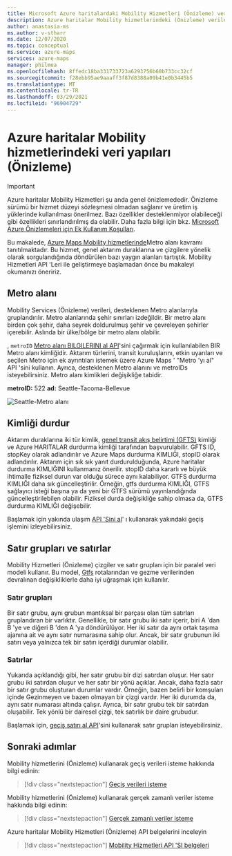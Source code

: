 ```yaml
---
title: Microsoft Azure haritalardaki Mobility Hizmetleri (Önizleme) veri yapıları
description: Azure haritalar Mobility hizmetlerindeki (Önizleme) verilerin Metro alanlarında nasıl düzenlendiğini anlayın. Bkz. genel transit hakkında bilgileri depolayan alanları ve çizgileri.
author: anastasia-ms
ms.author: v-stharr
ms.date: 12/07/2020
ms.topic: conceptual
ms.service: azure-maps
services: azure-maps
manager: philmea
ms.openlocfilehash: 8ffedc18ba331733723a6293756b60b733cc32cf
ms.sourcegitcommit: f28ebb95ae9aaaff3f87d8388a09b41e0b3445b5
ms.translationtype: MT
ms.contentlocale: tr-TR
ms.lasthandoff: 03/29/2021
ms.locfileid: "96904729"
---
```

# <a name="data-structures-in-azure-maps-mobility-services-preview"></a>Azure haritalar Mobility hizmetlerindeki veri yapıları (Önizleme) 

> [!IMPORTANT]
> Azure haritalar Mobility Hizmetleri şu anda genel önizlemededir.
> Önizleme sürümü bir hizmet düzeyi sözleşmesi olmadan sağlanır ve üretim iş yüklerinde kullanılması önerilmez. Bazı özellikler desteklenmiyor olabileceği gibi özellikleri sınırlandırılmış da olabilir. Daha fazla bilgi için bkz. [Microsoft Azure Önizlemeleri için Ek Kullanım Koşulları](https://azure.microsoft.com/support/legal/preview-supplemental-terms/).



Bu makalede, [Azure Maps Mobility hizmetlerinde](/rest/api/maps/mobility)Metro alanı kavramı tanıtılmaktadır. Bu hizmet, genel aktarım duraklarına ve çizgilere yönelik olarak sorgulandığında döndürülen bazı yaygın alanları tartıştık. Mobility Hizmetleri API 'Leri ile geliştirmeye başlamadan önce bu makaleyi okumanızı öneririz.

## <a name="metro-area"></a>Metro alanı

Mobility Services (Önizleme) verileri, desteklenen Metro alanlarıyla gruplandırılır. Metro alanlarında şehir sınırları izdeğildir. Bir metro alanı birden çok şehir, daha seyrek doldurulmuş şehir ve çevreleyen şehirler içerebilir. Aslında bir ülke/bölge bir metro alanı olabilir. 

, `metroID` [Metro alanı BILGILERINI al API](/rest/api/maps/mobility/getmetroareainfopreview)'sini çağırmak için kullanılabilen BIR Metro alanı kimliğidir. Aktarım türlerini, transit kuruluşlarını, etkin uyarıları ve seçilen Metro için ek ayrıntıları istemek üzere Azure Maps ' "Metro 'yı al" API 'sini kullanın. Ayrıca, desteklenen Metro alanını ve metroIDs isteyebilirsiniz. Metro alanı kimlikleri değişikliğe tabidir.

**metroID:** 522   **ad:** Seattle-Tacoma-Bellevue

![Seattle-Metro alanı](./media/mobility-service-data-structure/seattle-metro.png)

## <a name="stop-ids"></a>Kimliği durdur

Aktarım duraklarına iki tür kimlik, [genel transit akış belirtimi (GFTS)](http://gtfs.org/) kimliği ve Azure HARITALAR durdurma kimliği tarafından başvurulabilir. GFTS ID, stopKey olarak adlandırılır ve Azure Maps durdurma KIMLIĞI, stopID olarak adlandırılır. Aktarım için sık sık yanıt durdurulduğunda, Azure haritalar durdurma KIMLIĞINI kullanmanız önerilir. stopID daha kararlı ve büyük ihtimalle fiziksel durun var olduğu sürece aynı kalabiliyor. GTFS durdurma KIMLIĞI daha sık güncelleştirilir. Örneğin, gtfs durdurma KIMLIĞI, GTFS sağlayıcı isteği başına ya da yeni bir GTFS sürümü yayınlandığında güncelleştirilebilen olabilir. Fiziksel durda değişikliğe sahip olmasa da, GTFS durdurma KIMLIĞI değişebilir.

Başlamak için yakında ulaşım [API 'Sini al](/rest/api/maps/mobility/getnearbytransitpreview)' ı kullanarak yakındaki geçiş işlemini izleyebilirsiniz.

## <a name="line-groups-and-lines"></a>Satır grupları ve satırlar

Mobility Hizmetleri (Önizleme) çizgiler ve satır grupları için bir paralel veri modeli kullanır. Bu model, [Gtfs](http://gtfs.org/) rotalarından ve gezme verilerinden devralınan değişikliklerle daha iyi uğraşmak için kullanılır.


### <a name="line-groups"></a>Satır grupları

Bir satır grubu, aynı grubun mantıksal bir parçası olan tüm satırları gruplandıran bir varlıktır. Genellikle, bir satır grubu iki satır içerir, biri A 'dan B 'ye ve diğeri B 'den A 'ya döndürülüyor. Her iki satır da aynı ortak taşıma ajanına ait ve aynı satır numarasına sahip olur. Ancak, bir satır grubunun iki satırı veya yalnızca tek bir satırı içerdiği durumlar olabilir.


### <a name="lines"></a>Satırlar

Yukarıda açıklandığı gibi, her satır grubu bir dizi satırdan oluşur. Her satır grubu iki satırdan oluşur ve her satır bir yönü açıklar.  Ancak, daha fazla satır bir satır grubu oluşturan durumlar vardır. Örneğin, bazen belirli bir komşuları içinde Gezinmeyen ve bazen olmayan bir çizgi vardır. Her iki durumda da, aynı satır numarası altında çalışır. Ayrıca, bir satır grubu tek bir satırdan oluşabilir. Tek yönlü bir dairesel çizgi, tek satırlık bir daire grubudur.

Başlamak için, [geçiş satırı al API](/rest/api/maps/mobility/gettransitlineinfopreview)'sini kullanarak satır grupları isteyebilirsiniz.


## <a name="next-steps"></a>Sonraki adımlar

Mobility hizmetlerini (Önizleme) kullanarak geçiş verileri isteme hakkında bilgi edinin:

> [!div class="nextstepaction"]
> [Geçiş verileri isteme](how-to-request-transit-data.md)

Mobility hizmetlerini (Önizleme) kullanarak gerçek zamanlı veriler isteme hakkında bilgi edinin:

> [!div class="nextstepaction"]
> [Gerçek zamanlı veriler isteme](how-to-request-real-time-data.md)

Azure haritalar Mobility Hizmetleri (Önizleme) API belgelerini inceleyin

> [!div class="nextstepaction"]
> [Mobility Hizmetleri API 'SI belgeleri](/rest/api/maps/mobility)